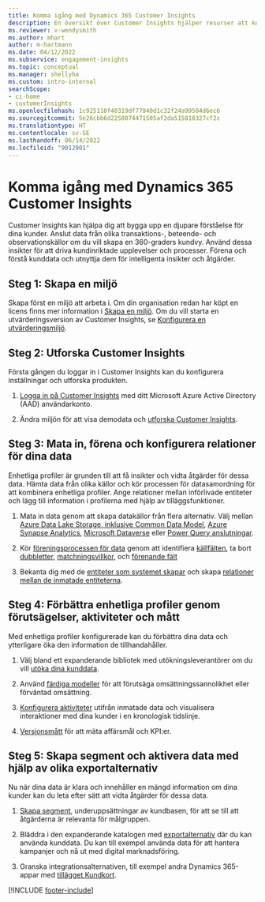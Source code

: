 ```yaml
---
title: Komma igång med Dynamics 365 Customer Insights
description: En översikt över Customer Insights hjälper resurser att komma igång snabbt.
ms.reviewer: v-wendysmith
ms.author: mhart
author: m-hartmann
ms.date: 04/12/2022
ms.subservice: engagement-insights
ms.topic: conceptual
ms.manager: shellyha
ms.custom: intro-internal
searchScope:
- ci-home
- customerInsights
ms.openlocfilehash: 1c925110f40319df77940d1c32f24a99504d6ec6
ms.sourcegitcommit: 5e26cbb6d2258074471505af2da515818327cf2c
ms.translationtype: HT
ms.contentlocale: sv-SE
ms.lasthandoff: 06/14/2022
ms.locfileid: "9012001"
---
```

# <a name="get-started-with-dynamics-365-customer-insights"></a>Komma igång med Dynamics 365 Customer Insights

Customer Insights kan hjälpa dig att bygga upp en djupare förståelse för dina kunder. Anslut data från olika transaktions-, beteende- och observationskällor om du vill skapa en 360-graders kundvy. Använd dessa insikter för att driva kundinriktade upplevelser och processer. Förena och förstå kunddata och utnyttja dem för intelligenta insikter och åtgärder.

## <a name="step-1-create-an-environment"></a>Steg 1: Skapa en miljö

Skapa först en miljö att arbeta i. Om din organisation redan har köpt en licens finns mer information i [Skapa en miljö](create-environment.md). Om du vill starta en utvärderingsversion av Customer Insights, se [Konfigurera en utvärderingsmiljö](trial-signup.md).

## <a name="step-2-explore-customer-insights"></a>Steg 2: Utforska Customer Insights

Första gången du loggar in i Customer Insights kan du konfigurera inställningar och utforska produkten.

1. [Logga in på Customer Insights](https://home.ci.ai.dynamics.com) med ditt Microsoft Azure Active Directory (AAD) användarkonto.

1. Ändra miljön för att visa demodata och [utforska Customer Insights](home.md).

## <a name="step-3-ingest-unify-and-set-up-relationships-for-your-data"></a>Steg 3: Mata in, förena och konfigurera relationer för dina data

Enhetliga profiler är grunden till att få insikter och vidta åtgärder för dessa data. Hämta data från olika källor och kör processen för datasamordning för att kombinera enhetliga profiler. Ange relationer mellan införlivade entiteter och lägg till information i profilerna med hjälp av tilläggsfunktioner.

1. Mata in data genom att skapa datakällor från flera alternativ. Välj mellan [Azure Data Lake Storage, inklusive Common Data Model](connect-common-data-model.md), [Azure Synapse Analytics](connect-synapse.md), [Microsoft Dataverse](connect-dataverse-managed-lake.md) eller [Power Query anslutningar](connect-power-query.md).

1. Kör [föreningsprocessen för data](data-unification.md) genom att identifiera [källfälten](map-entities.md), ta bort [dubbletter](remove-duplicates.md), [matchningsvillkor](match-entities.md), och [förenande fält](merge-entities.md)

1. Bekanta dig med de [entiteter som systemet skapar](entities.md) och skapa [relationer mellan de inmatade entiteterna](relationships.md).

## <a name="step-4-enhance-unified-profiles-with-predictions-activities-and-measures"></a>Steg 4: Förbättra enhetliga profiler genom förutsägelser, aktiviteter och mått

Med enhetliga profiler konfigurerade kan du förbättra dina data och ytterligare öka den information de tillhandahåller.

1. Välj bland ett expanderande bibliotek med utökningsleverantörer om du vill [utöka dina kunddata](enrichment-hub.md).

1. Använd [färdiga modeller](predictions-overview.md) för att förutsäga omsättningssannolikhet eller förväntad omsättning.

1. [Konfigurera aktiviteter](activities.md) utifrån inmatade data och visualisera interaktioner med dina kunder i en kronologisk tidslinje.

1. [Versionsmått](measures.md) för att mäta affärsmål och KPI:er.

## <a name="step-5-create-segments-and-activate-data-through-various-export-options"></a>Steg 5: Skapa segment och aktivera data med hjälp av olika exportalternativ

Nu när dina data är klara och innehåller en mängd information om dina kunder kan du leta efter sätt att vidta åtgärder för dessa data.

1. [Skapa segment](segments.md), underuppsättningar av kundbasen, för att se till att åtgärderna är relevanta för målgruppen.

1. Bläddra i den expanderande katalogen med [exportalternativ](export-destinations.md) där du kan använda kunddata. Du kan till exempel använda data för att hantera kampanjer och nå ut med digital marknadsföring.

1. Granska integrationsalternativen, till exempel andra Dynamics 365-appar med [tillägget Kundkort](customer-card-add-in.md).  


[!INCLUDE [footer-include](includes/footer-banner.md)]
